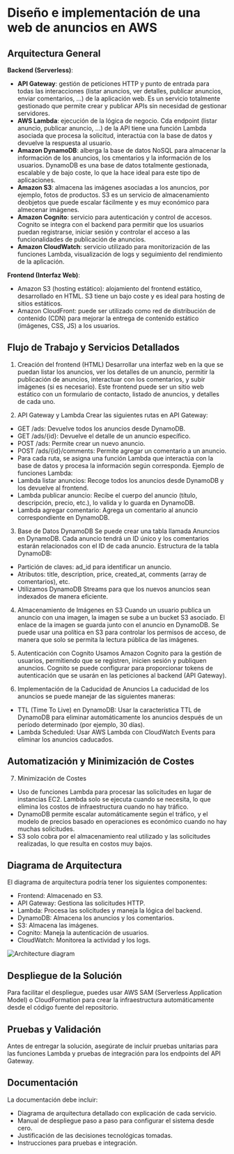 # Diseño e implementación de una web de anuncios en AWS

## Arquitectura General
<strong>Backend (Serverless)</strong>:
- <strong>API Gateway</strong>: gestión de peticiones HTTP y punto de entrada para todas las interacciones (listar anuncios, ver detalles, publicar anuncios, enviar comentarios, ...) de la aplicación web. Es un servicio totalmente gestionado que permite crear y publicar APIs sin necesidad de gestionar servidores.
- <strong>AWS Lambda</strong>: ejecución de la lógica de negocio. Cda endpoint (listar anuncio, publicar anuncio, ...) de la API tiene una función Lambda asociada que procesa la solicitud, interactúa con la base de datos y devuelve la respuesta al usuario.
- <strong>Amazon DynamoDB</strong>: alberga la base de datos NoSQL para almacenar la información de los anuncios, los cmentarios y la información de los usuarios. DynamoDB es una base de datos totalmente gestionada, escalable y de bajo coste, lo que la hace ideal para este tipo de aplicaciones.
- <strong>Amazon S3</strong>: almacena las imágenes asociadas a los anuncios, por ejemplo, fotos de productos. S3 es un servicio de almacenamiento deobjetos que puede escalar fácilmente y es muy económico para almecenar imágenes.
- <strong>Amazon Cognito</strong>: servicio para autenticación y control de accesos. Cognito se integra con el backend para permitir que los usuarios puedan registrarse, iniciar sesión y controlar el acceso a las funcionalidades de publicación de anuncios.
- <strong>Amazon CloudWatch</strong>: servicio utilizado para monitorización de las funciones Lambda, visualización de logs y seguimiento del rendimiento de la aplicación.

<strong>Frontend (Interfaz Web)</strong>:
- Amazon S3 (hosting estático): alojamiento del frontend estático, desarrollado en HTML. S3 tiene un bajo coste y es ideal para hosting de sitios estáticos.
- Amazon CloudFront: puede ser utilizado como red de distribución de contenido (CDN) para mejorar la entrega de contenido estático (imágenes, CSS, JS) a los usuarios.

## Flujo de Trabajo y Servicios Detallados
1) Creación del frontend (HTML)
Desarrollar una interfaz web en la que se puedan listar los anuncios, ver los detalles de un anuncio, permitir la publicación de anuncios, interactuar con los comentarios, y subir imágenes (si es necesario). Este frontend puede ser un sitio web estático con un formulario de contacto, listado de anuncios, y detalles de cada uno.

2) API Gateway y Lambda
Crear las siguientes rutas en API Gateway:
- GET /ads: Devuelve todos los anuncios desde DynamoDB.
- GET /ads/{id}: Devuelve el detalle de un anuncio específico.
- POST /ads: Permite crear un nuevo anuncio.
- POST /ads/{id}/comments: Permite agregar un comentario a un anuncio.
- Para cada ruta, se asigna una función Lambda que interactúa con la base de datos y procesa la información según corresponda.
Ejemplo de funciones Lambda:
- Lambda listar anuncios: Recoge todos los anuncios desde DynamoDB y los devuelve al frontend.
- Lambda publicar anuncio: Recibe el cuerpo del anuncio (título, descripción, precio, etc.), lo valida y lo guarda en DynamoDB.
- Lambda agregar comentario: Agrega un comentario al anuncio correspondiente en DynamoDB.

3) Base de Datos DynamoDB
Se puede crear una tabla llamada Anuncios en DynamoDB. Cada anuncio tendrá un ID único y los comentarios estarán relacionados con el ID de cada anuncio.
Estructura de la tabla DynamoDB:
- Partición de claves: ad_id para identificar un anuncio.
- Atributos: title, description, price, created_at, comments (array de comentarios), etc.
- Utilizamos DynamoDB Streams para que los nuevos anuncios sean indexados de manera eficiente.

4) Almacenamiento de Imágenes en S3
Cuando un usuario publica un anuncio con una imagen, la imagen se sube a un bucket S3 asociado. El enlace de la imagen se guarda junto con el anuncio en DynamoDB.
Se puede usar una política en S3 para controlar los permisos de acceso, de manera que solo se permita la lectura pública de las imágenes.

5) Autenticación con Cognito
Usamos Amazon Cognito para la gestión de usuarios, permitiendo que se registren, inicien sesión y publiquen anuncios. Cognito se puede configurar para proporcionar tokens de autenticación que se usarán en las peticiones al backend (API Gateway).

7) Implementación de la Caducidad de Anuncios
La caducidad de los anuncios se puede manejar de las siguientes maneras:
- TTL (Time To Live) en DynamoDB: Usar la característica TTL de DynamoDB para eliminar automáticamente los anuncios después de un período determinado (por ejemplo, 30 días).
- Lambda Scheduled: Usar AWS Lambda con CloudWatch Events para eliminar los anuncios caducados.

## Automatización y Minimización de Costes
7) Minimización de Costes
- Uso de funciones Lambda para procesar las solicitudes en lugar de instancias EC2. Lambda solo se ejecuta cuando se necesita, lo que elimina los costos de infraestructura cuando no hay tráfico.
- DynamoDB permite escalar automáticamente según el tráfico, y el modelo de precios basado en operaciones es económico cuando no hay muchas solicitudes.
- S3 solo cobra por el almacenamiento real utilizado y las solicitudes realizadas, lo que resulta en costos muy bajos.

## Diagrama de Arquitectura
El diagrama de arquitectura podría tener los siguientes componentes:
- Frontend: Almacenado en S3.
- API Gateway: Gestiona las solicitudes HTTP.
- Lambda: Procesa las solicitudes y maneja la lógica del backend.
- DynamoDB: Almacena los anuncios y los comentarios.
- S3: Almacena las imágenes.
- Cognito: Maneja la autenticación de usuarios.
- CloudWatch: Monitorea la actividad y los logs.

![Architecture diagram](https://github.com/marcoggnz/datahack/blob/main/AWSarchitectura-redes.jpg)

## Despliegue de la Solución
Para facilitar el despliegue, puedes usar AWS SAM (Serverless Application Model) o CloudFormation para crear la infraestructura automáticamente desde el código fuente del repositorio.

## Pruebas y Validación
Antes de entregar la solución, asegúrate de incluir pruebas unitarias para las funciones Lambda y pruebas de integración para los endpoints del API Gateway.

## Documentación
La documentación debe incluir:

- Diagrama de arquitectura detallado con explicación de cada servicio.
- Manual de despliegue paso a paso para configurar el sistema desde cero.
- Justificación de las decisiones tecnológicas tomadas.
- Instrucciones para pruebas e integración.
